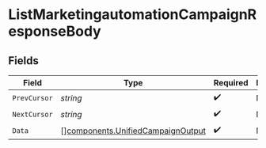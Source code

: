 # ListMarketingautomationCampaignResponseBody


## Fields

| Field                                                                                  | Type                                                                                   | Required                                                                               | Description                                                                            |
| -------------------------------------------------------------------------------------- | -------------------------------------------------------------------------------------- | -------------------------------------------------------------------------------------- | -------------------------------------------------------------------------------------- |
| `PrevCursor`                                                                           | *string*                                                                               | :heavy_check_mark:                                                                     | N/A                                                                                    |
| `NextCursor`                                                                           | *string*                                                                               | :heavy_check_mark:                                                                     | N/A                                                                                    |
| `Data`                                                                                 | [][components.UnifiedCampaignOutput](../../models/components/unifiedcampaignoutput.md) | :heavy_check_mark:                                                                     | N/A                                                                                    |